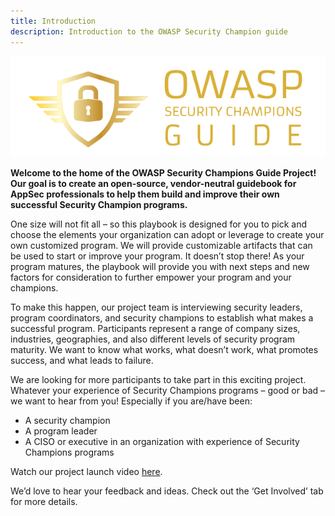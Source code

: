 ```yaml
---
title: Introduction
description: Introduction to the OWASP Security Champion guide
---
```


![OWASP Security Champions Guide logo](../../assets/images/OWASP%20Security%20Champions%20Guide%20logo%20SBS.png)

**Welcome to the home of the OWASP Security Champions Guide Project! Our goal is to create an open-source, vendor-neutral guidebook for AppSec professionals to help them build and improve their own successful Security Champion programs.**

One size will not fit all – so this playbook is designed for you to pick and choose the elements your organization can adopt or leverage to create your own customized program. We will provide customizable artifacts that can be used to start or improve your program. It doesn’t stop there! As your program matures, the playbook will provide you with next steps and new factors for consideration to further empower your program and your champions.

To make this happen, our project team is interviewing security leaders, program coordinators, and security champions to establish what makes a successful program. Participants represent a range of company sizes, industries, geographies, and also different levels of security program maturity. We want to know what works, what doesn’t work, what promotes success, and what leads to failure.

We are looking for more participants to take part in this exciting project. Whatever your experience of Security Champions programs – good or bad – we want to hear from you! Especially if you are/have been:

- A security champion
- A program leader
- A CISO or executive in an organization with experience of Security Champions programs

Watch our project launch video [here](https://www.youtube.com/watch?v=18Zgq9qB1NA).

We’d love to hear your feedback and ideas. Check out the ‘Get Involved’ tab for more details.